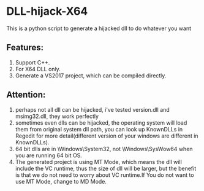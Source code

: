 # DLL-hijack-X64
This is a python script to generate a hijacked dll to do whatever you want 
## Features:
1. Support C++.
2. For X64 DLL only.
3. Generate a VS2017 project, which can be compiled directly.

## Attention:
1. perhaps not all dll can be hijacked, i've tested version.dll and msimg32.dll, they work perfectly
2. sometimes even dlls can be hijacked, the operating system will load them from original system dll path, you can look up KnownDLLs in Regedit for more detail(different version of your windows are different in KnownDLLs).
3. 64 bit dlls are in \Windows\System32, not \Windows\SysWow64 when you are running 64 bit OS.
4. The generated project is using MT Mode, which means the dll will include the VC runtime, thus the size of dll will be larger, but the benefit is that we do not need to worry about VC runtime.If You do not want to use MT Mode, change to MD Mode.
